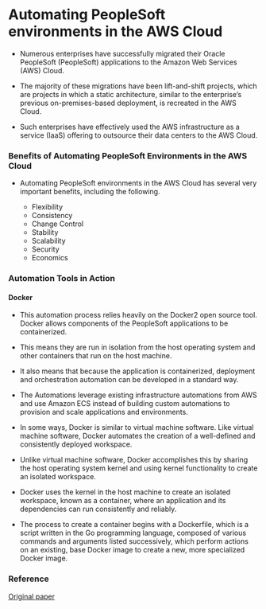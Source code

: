 

# Automating PeopleSoft environments in the AWS Cloud

- Numerous enterprises have successfully migrated their Oracle PeopleSoft (PeopleSoft) applications to the Amazon Web Services (AWS) Cloud. 

- The majority of these migrations have been lift-and-shift projects, which are projects in which a static architecture, similar to the enterprise’s previous on-premises-based deployment, is recreated in the AWS Cloud. 

- Such enterprises have effectively used the AWS infrastructure as a service (IaaS) offering to outsource their data centers to the AWS Cloud.


### Benefits of Automating PeopleSoft Environments in the AWS Cloud

- Automating PeopleSoft environments in the AWS Cloud has several very important benefits, including the following.

  - Flexibility 
  - Consistency
  - Change Control
  - Stability
  - Scalability
  - Security
  - Economics
 

### Automation Tools in Action

#### Docker

- This automation process relies heavily on the Docker2 open source tool. Docker allows components of the PeopleSoft applications to be containerized. 
- This means they are run in isolation from the host operating system and other containers that run on the host machine. 
- It also means that because the application is containerized, deployment and orchestration automation can be developed in a standard way. 

- The Automations leverage existing infrastructure automations from AWS and use Amazon ECS instead of building custom automations to provision and scale applications and environments.

- In some ways, Docker is similar to virtual machine software. Like virtual machine software, Docker automates the creation of a well-defined and consistently deployed workspace. 

- Unlike virtual machine software, Docker accomplishes this by sharing the host operating system kernel and using kernel functionality to create an isolated
workspace.

- Docker uses the kernel in the host machine to create an isolated workspace, known as a container, where an application and its dependencies can run consistently and reliably.

- The process to create a container begins with a Dockerfile, which is a script written in the Go programming language, composed of various commands and arguments listed successively, which perform actions on an existing, base Docker image to create a new, more specialized Docker image. 











### Reference

<a href="https://d1.awsstatic.com/whitepapers/Automating-PeopleSoft-Environments-in-AWS-Cloud.pdf?did=wp_card&trk=wp_card"> Original paper </a>
